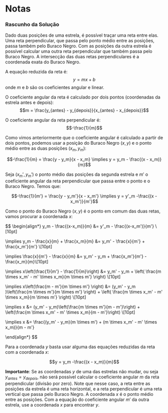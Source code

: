 # Notas

### Rascunho da Solução

Dado duas posições de uma estrela, é possível traçar uma reta entre elas. Uma reta perpendicular, que passa pelo ponto médio entre as posições, passa também pelo Buraco Negro. Com as posições da outra estrela é possível calcular uma outra reta perpendicular que também passa pelo Buraco Negro. A intersecção das duas retas perpendiculares é a coordenada exata do Buraco Negro.

A equação reduzida da reta é: 
$$y = mx + b$$
onde $m$ e $b$ são os coeficientes angular e linear.

O coeficiente angular da reta é calculado por dois pontos (coordenadas da estrela antes e depois):
$$m = \frac{y_{antes} - y_{depois}}{x_{antes} - x_{depois}}$$

O coeficiente angular da reta perpendicular é:
$$-\frac{1}{m}$$

Como vimos anteriormente que o coeficiente angular é calculado a partir de dois pontos, podemos usar a posição do Buraco Negro $(x, y)$ e o ponto médio entre as duas posições $(x_m, y_m)$:

$$-\frac{1}{m} = \frac{y - y_m}{x - x_m} \implies y = y_m - \frac{(x - x_m)}{m}$$

Seja $(x_m', y_m')$ o ponto médio das posições da segunda estrela e  $m'$ o coeficiente angular da reta perpendicular que passa entre o ponto e o Buraco Negro. Temos que:

$$-\frac{1}{m'} = \frac{y - y_m'}{x - x_m'} \implies y = y'_m -\frac{(x - x_m')}{m'}$$

Como o ponto do Buraco Negro $(x, y)$ é o ponto em comum das duas retas, vamos procurar a coordenada $x$:

$$
\begin{align*}
y_m - \frac{(x-x_m)}{m}  &= y'_m - \frac{(x-x_m')}{m'} \\[10pt]

\implies y_m - \frac{x}{m} + \frac{x_m}{m} &= y_m' - \frac{x}{m'} + \frac{x_m'}{m'} \\[10pt]

\implies \frac{x}{m'} - \frac{x}{m} &= y_m' - y_m + \frac{x_m'}{m'} - \frac{x_m}{m}\\[10pt]

\implies x\left(\frac{1}{m'} - \frac{1}{m}\right) &= y_m' - y_m + \left( \frac{m \times x_m' - m' \times x_m}{m \times m'} \right) \\[10pt]

\implies x\left(\frac{m - m'}{m \times m'} \right) &= (y_m' - y_m )\left(\frac{m \times m'}{m \times m'} \right) + \left( \frac{m \times x_m' - m' \times x_m}{m \times m'} \right) \\[10pt]

\implies x &= (y_m' - y_m)\left(\frac{m \times m'}{m - m'}\right) + \left(\frac{m \times x_m' - m' \times x_m}{m - m'}\right) \\[10pt]

\implies x &= \frac{(y_m' - y_m)(m \times m') + (m \times x_m' - m' \times x_m)}{m - m'}

\end{align*}
$$

Para a coordenada $y$ basta usar alguma das equações reduzidas da reta com a coordenada $x$:

$$y = y_m -\frac{(x - x_m)}{m}$$

**Importante**: Se as coordenadas $y$ de uma das estrelas não mudar, ou seja $y_{antes} = y_{depois}$, não será possível calcular o coeficiente angular $m$ da reta perpendicular (divisão por zero). Note que nesse caso, a reta entre as posições da estrela é uma reta horizontal, e a reta perpendicular é uma reta vertical que passa pelo Buraco Negro. A coordenada $x$ é o ponto médio entre as posições. Com a equação do coeficiente angular $m'$ da outra estrela, use a coordenada $x$ para encontrar $y$.